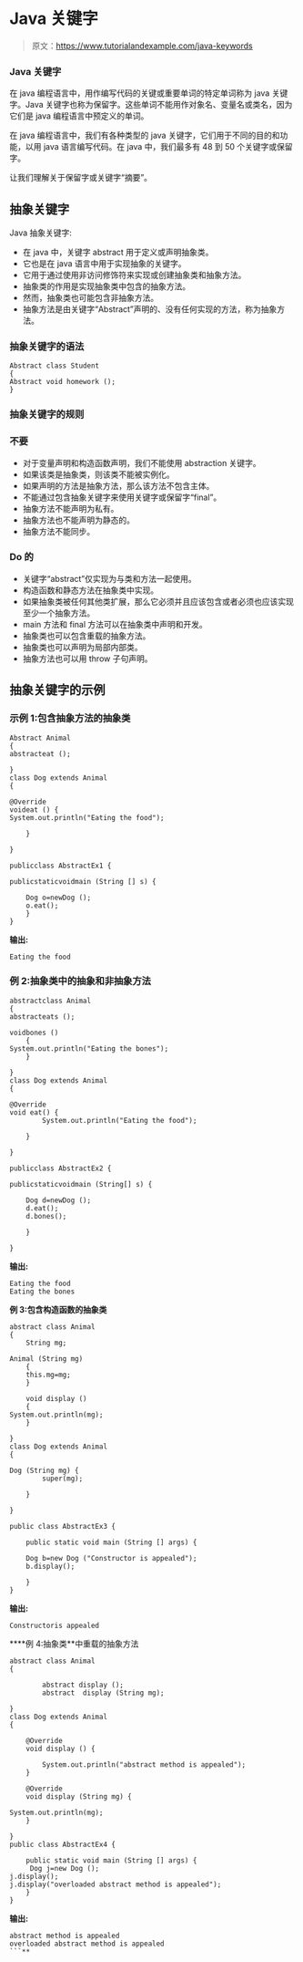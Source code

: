 # Java 关键字

> 原文：<https://www.tutorialandexample.com/java-keywords>

### Java 关键字

在 java 编程语言中，用作编写代码的关键或重要单词的特定单词称为 java 关键字。Java 关键字也称为保留字。这些单词不能用作对象名、变量名或类名，因为它们是 java 编程语言中预定义的单词。

在 java 编程语言中，我们有各种类型的 java 关键字，它们用于不同的目的和功能，以用 java 语言编写代码。在 java 中，我们最多有 48 到 50 个关键字或保留字。

让我们理解关于保留字或关键字“摘要”。

## 抽象关键字

Java 抽象关键字:

*   在 java 中，关键字 abstract 用于定义或声明抽象类。
*   它也是在 java 语言中用于实现抽象的关键字。
*   它用于通过使用非访问修饰符来实现或创建抽象类和抽象方法。
*   抽象类的作用是实现抽象类中包含的抽象方法。
*   然而，抽象类也可能包含非抽象方法。
*   抽象方法是由关键字“Abstract”声明的、没有任何实现的方法，称为抽象方法。

### 抽象关键字的语法

```
Abstract class Student
{
Abstract void homework ();
} 
```

### 抽象关键字的规则

### 不要

*   对于变量声明和构造函数声明，我们不能使用 abstraction 关键字。
*   如果该类是抽象类，则该类不能被实例化。
*   如果声明的方法是抽象方法，那么该方法不包含主体。
*   不能通过包含抽象关键字来使用关键字或保留字“final”。
*   抽象方法不能声明为私有。
*   抽象方法也不能声明为静态的。
*   抽象方法不能同步。

### Do 的

*   关键字“abstract”仅实现为与类和方法一起使用。
*   构造函数和静态方法在抽象类中实现。
*   如果抽象类被任何其他类扩展，那么它必须并且应该包含或者必须也应该实现至少一个抽象方法。
*   main 方法和 final 方法可以在抽象类中声明和开发。
*   抽象类也可以包含重载的抽象方法。
*   抽象类也可以声明为局部内部类。
*   抽象方法也可以用 throw 子句声明。

## 抽象关键字的示例

### **示例 1:包含抽象方法**的抽象类

```
Abstract Animal
{  
abstracteat ();  

}  
class Dog extends Animal  
{  

@Override
voideat () {  
System.out.println("Eating the food");  

    }  

}  

publicclass AbstractEx1 {  

publicstaticvoidmain (String [] s) {  

    Dog o=newDog ();  
    o.eat();  
    }         
} 
```

**输出:**

```
Eating the food
```

### **例 2:抽象类中的抽象和非抽象方法**

```
abstractclass Animal
{  
abstracteats ();  

voidbones ()  
    {  
System.out.println("Eating the bones");  
    }  

}  
class Dog extends Animal  
{  

@Override
void eat() {  
        System.out.println("Eating the food");  

    }  

}  

publicclass AbstractEx2 {  

publicstaticvoidmain (String[] s) {  

    Dog d=newDog ();  
    d.eat(); 
    d.bones();  

    }     

} 
```

**输出:**

```
Eating the food 
Eating the bones 
```

**例 3:包含构造函数的抽象类**

```
abstract class Animal 
{  
    String mg;  

Animal (String mg)  
    {  
    this.mg=mg;  
    }  

    void display ()  
    {  
System.out.println(mg);  
    }  

}  
class Dog extends Animal  
{  

Dog (String mg) {  
        super(mg);  

    }  

}  

public class AbstractEx3 {  

    public static void main (String [] args) {  

    Dog b=new Dog ("Constructor is appealed");  
    b.display();  

    }         
} 
```

**输出:**

```
Constructoris appealed

```

 ****例 4:抽象类**中重载的抽象方法

```
abstract class Animal
{  

        abstract display ();  
        abstract  display (String mg);  

}  
class Dog extends Animal  
{  

    @Override  
    void display () {  

        System.out.println("abstract method is appealed");  
    }  

    @Override  
    void display (String mg) {  

System.out.println(mg);  
    }  

}  
public class AbstractEx4 {  

    public static void main (String [] args) {  
     Dog j=new Dog ();  
j.display();  
j.display("overloaded abstract method is appealed");  
    }         
} 
```

**输出:**

```
abstract method is appealed
overloaded abstract method is appealed 
```**